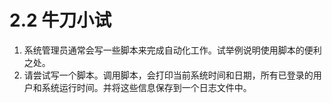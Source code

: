 # 2.2 牛刀小试

1. 系统管理员通常会写一些脚本来完成自动化工作。试举例说明使用脚本的便利之处。
2. 请尝试写一个脚本。调用脚本，会打印当前系统时间和日期，所有已登录的用户和系统运行时间。并将这些信息保存到一个日志文件中。

